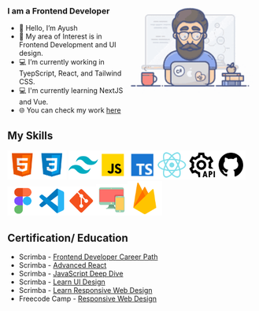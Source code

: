 <img align="right" height="200px" src="giphy.webp" />

### I am a Frontend Developer 

-  👋 Hello, I’m Ayush
-  👀 My area of Interest is in Frontend Development and UI design.
-  💻 I’m currently working in TyepScript, React, and Tailwind CSS.
-  💻 I'm currently learning NextJS and Vue.
-  🌐 You can check my work [here](https://ayush-devportfolio.netlify.app/) 

## My Skills

<img src="badges/html-icon.png" alt="html logo" width="60"><img src="badges/css-icon.png" alt="css logo" width="60">
<img src="badges/tailwindcss-icon.png" width="60" alt="tailwind css logo"><img src="badges/javascript-icon.png" alt="Javascript logo" width="60"><img src="badges/typescript-icon.png" alt="TypeScript logo" width="60"><img src="badges/react-icon.png" alt="react logo" width="60px"><img src="badges/restapi-icon.png" alt="api logo" width="60px"><img src="badges/github-icon.png" alt="github logo" width="60"><img src="badges/figma-icon.png" alt="figma logo" width="60px"><img width="60" src="badges/vscode-icon.png" alt="visual studio code logo"><img width="60" src="badges/git-icon.png" alt="git logo"><img src="badges/responsivedesign-icon.png" alt="responsive design logo"><img src="badges/firebase-icon.png" alt="responsive design logo" width="70px">

## Certification/ Education

* Scrimba - [Frontend Developer Career Path](https://scrimba.com/certificate/u7ErrVsz/gfrontend)
* Scrimba - [Advanced React](https://scrimba.com/certificate/u7ErrVsz/greact)
* Scrimba - [JavaScript Deep Dive](https://scrimba.com/certificate/u7ErrVsz/gjavascript)
* Scrimba - [Learn UI Design](https://scrimba.com/certificate/u7ErrVsz/gdesignbootcamp)
* Scrimba - [Learn Responsive Web Design](https://scrimba.com/certificate/u7ErrVsz/gresponsive)
* Freecode Camp - [Responsive Web Design](https://www.freecodecamp.org/certification/fcc8127a321-b7ba-41dd-bda4-6cfbf3e5ac78/responsive-web-design)

